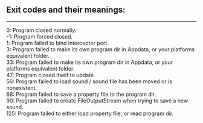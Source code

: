 ## Exit codes and their meanings:

<hr>
0: Program closed normally. <br>
-1: Program forced closed.<br>
1: Program failed to bind interceptor port.<br>
3: Program failed to make its own program dir in Appdata, or your platforms equivalent folder. <br>
33: Program failed to make its own program dir in Appdata, or your platforms equivalent folder. <br>
47: Program closed itself to update <br>
56: Program failed to load sound / sound file has been moved or is nonexistent. <br>
88: Program failed to save a property file to the program dir.<br>
90: Program failed to create FileOutputStream when trying to save a new sound. <br>
125: Program failed to either load property file, or read program dir.<br>